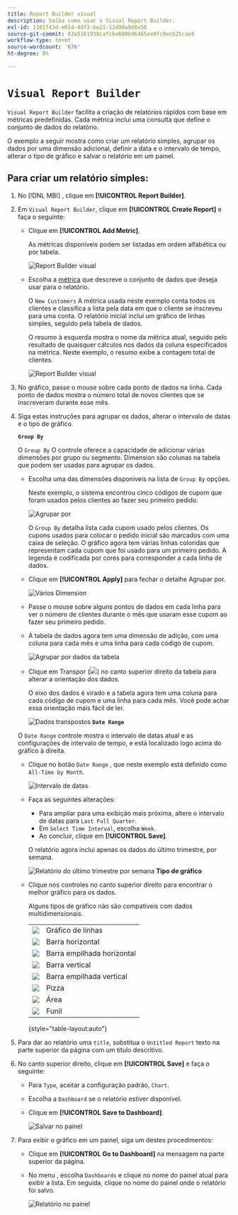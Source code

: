 ```yaml
---
title: Report Builder visual
description: Saiba como usar o Visual Report Builder.
exl-id: 1101f43d-e014-4df2-be21-12d90a9d8a56
source-git-commit: 03a5161930cafcbe600b96465ee0fc0ecb25cae8
workflow-type: tm+mt
source-wordcount: '676'
ht-degree: 0%

---
```


# `Visual Report Builder`

`Visual Report Builder` facilita a criação de relatórios rápidos com base em métricas predefinidas. Cada métrica inclui uma consulta que define o conjunto de dados do relatório.

O exemplo a seguir mostra como criar um relatório simples, agrupar os dados por uma dimensão adicional, definir a data e o intervalo de tempo, alterar o tipo de gráfico e salvar o relatório em um painel.

## Para criar um relatório simples:

1. No [!DNL MBI] , clique em **[!UICONTROL Report Builder]**.

1. Em `Visual Report Builder`, clique em **[!UICONTROL Create Report]** e faça o seguinte:

   * Clique em **[!UICONTROL Add Metric]**.

      As métricas disponíveis podem ser listadas em ordem alfabética ou por tabela.

      ![Report Builder visual](../../assets/magento-bi-visual-report-builder-add-metric.png)

   * Escolha a [métrica](../../data-user/reports/ess-manage-data-metrics.md) que descreve o conjunto de dados que deseja usar para o relatório.

      O `New Customers` A métrica usada neste exemplo conta todos os clientes e classifica a lista pela data em que o cliente se inscreveu para uma conta. O relatório inicial inclui um gráfico de linhas simples, seguido pela tabela de dados.

      O resumo à esquerda mostra o nome da métrica atual, seguido pelo resultado de quaisquer cálculos nos dados da coluna especificados na métrica. Neste exemplo, o resumo exibe a contagem total de clientes.

      ![Report Builder visual](../../assets/magento-bi-report-builder-untitled.png)

1. No gráfico, passe o mouse sobre cada ponto de dados na linha. Cada ponto de dados mostra o número total de novos clientes que se inscreveram durante esse mês.

1. Siga estas instruções para agrupar os dados, alterar o intervalo de datas e o tipo de gráfico.

   **`Group By`**

   O `Group By` O controle oferece a capacidade de adicionar várias dimensões por grupo ou segmento. Dimension são colunas na tabela que podem ser usadas para agrupar os dados.

   * Escolha uma das dimensões disponíveis na lista de `Group By` opções.

      Neste exemplo, o sistema encontrou cinco códigos de cupom que foram usados pelos clientes ao fazer seu primeiro pedido.

      ![Agrupar por](../../assets/magento-bi-report-builder-group-by-dimensions.png)

      O `Group By` detalha lista cada cupom usado pelos clientes. Os cupons usados para colocar o pedido inicial são marcados com uma caixa de seleção. O gráfico agora tem várias linhas coloridas que representam cada cupom que foi usado para um primeiro pedido. A legenda é codificada por cores para corresponder a cada linha de dados.

   * Clique em **[!UICONTROL Apply]** para fechar o detalhe Agrupar por.

      ![Vários Dimension](../../assets/magento-bi-report-builder-group-by-dimension-detail.png)

   * Passe o mouse sobre alguns pontos de dados em cada linha para ver o número de clientes durante o mês que usaram esse cupom ao fazer seu primeiro pedido.

   * A tabela de dados agora tem uma dimensão de adição, com uma coluna para cada mês e uma linha para cada código de cupom.

      ![Agrupar por dados da tabela](../../assets/magento-bi-report-builder-group-by-table-data.png)

   * Clique em Transpor (![](../../assets/magento-bi-btn-transpose.png)) no canto superior direito da tabela para alterar a orientação dos dados.

      O eixo dos dados é virado e a tabela agora tem uma coluna para cada código de cupom e uma linha para cada mês. Você pode achar essa orientação mais fácil de ler.

      ![Dados transpostos](../../assets/magento-bi-report-builder-group-by-table-data-transposed.png)
   **`Date Range`**

   O `Date Range` controle mostra o intervalo de datas atual e as configurações de intervalo de tempo, e está localizado logo acima do gráfico à direita.

   * Clique no botão `Date Range` , que neste exemplo está definido como `All-Time by Month`.

      ![Intervalo de datas](../../assets/magento-bi-report-builder-date-range.png)

   * Faça as seguintes alterações:

      * Para ampliar para uma exibição mais próxima, altere o intervalo de datas para `Last Full Quarter`.
      * Em `Select Time Interval`, escolha `Week`.
      * Ao concluir, clique em **[!UICONTROL Save]**.

      O relatório agora inclui apenas os dados do último trimestre, por semana.

      ![Relatório do último trimestre por semana](../../assets/magento-bi-report-builder-date-range-quarter-by-week-chart.png)
   **Tipo de gráfico**

   * Clique nos controles no canto superior direito para encontrar o melhor gráfico para os dados.

      Alguns tipos de gráfico não são compatíveis com dados multidimensionais.

      |  |  |
      |-----|-----|
      | ![](../../assets/magento-bi-btn-chart-line.png) | Gráfico de linhas |
      | ![](../../assets/magento-bi-btn-chart-horz-bar.png) | Barra horizontal |
      | ![](../../assets/magento-bi-btn-chart-horz-stacked-bar.png) | Barra empilhada horizontal |
      | ![](../../assets/magento-bi-btn-chart-vert-bar.png) | Barra vertical |
      | ![](../../assets/magento-bi-btn-chart-vert-stacked-bar.png) | Barra empilhada vertical |
      | ![](../../assets/magento-bi-btn-chart-pie.png) | Pizza |
      | ![](../../assets/magento-bi-btn-chart-area.png) | Área |
      | ![](../../assets/magento-bi-btn-chart-funnel.png) | Funil |

      {style=&quot;table-layout:auto&quot;}




1. Para dar ao relatório uma `title`, substitua o `Untitled Report` texto na parte superior da página com um título descritivo.

1. No canto superior direito, clique em **[!UICONTROL Save]** e faça o seguinte:

   * Para `Type`, aceitar a configuração padrão, `Chart`.

   * Escolha a `Dashboard` se o relatório estiver disponível.

   * Clique em **[!UICONTROL Save to Dashboard]**.

      ![Salvar no painel](../../assets/magento-bi-report-builder-save-to-dashboard.png)

1. Para exibir o gráfico em um painel, siga um destes procedimentos:

   * Clique em **[!UICONTROL Go to Dashboard]** na mensagem na parte superior da página.

   * No menu , escolha `Dashboards` e clique no nome do painel atual para exibir a lista. Em seguida, clique no nome do painel onde o relatório foi salvo.

      ![Relatório no painel](../../assets/magento-bi-report-builder-my-dashboard.png)
